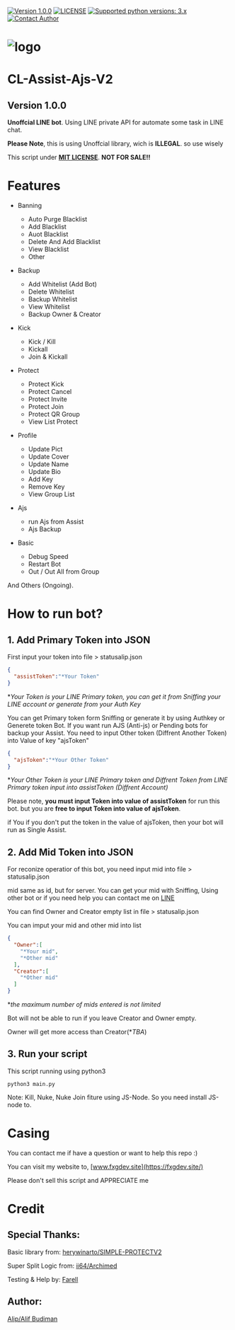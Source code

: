 [![Version 1.0.0](https://i.ibb.co/6vJvwyf/5.png "Version 1.0.0")](https://github.com/alipbudiman/CL-Assist-Ajs-V2/blob/main/README.md#cl-assist-ajs-v2)
[![LICENSE](https://i.ibb.co/5nR4p7x/6.png "LICENSE")](https://github.com/alipbudiman/CL-Assist-Ajs-V2/blob/main/LICENSE)
[![Supported python versions: 3.x](https://i.ibb.co/L1k6BC2/7.png "supported python versions: 3.x")](https://www.python.org/downloads/)
[![Contact Author](https://i.ibb.co/xCDRtJs/8.png "contact author")](https://fxgdev.site/alifbudiman.html)


# ![logo](https://i.ibb.co/zJvVhJ3/Untitled-design-88.png)


# CL-Assist-Ajs-V2
## Version 1.0.0

**Unoffcial LINE bot**. Using LINE private API for automate some task in LINE chat.

**Please Note**, this is using Unoffcial library, wich is **ILLEGAL**. so use wisely

This script under [**MIT LICENSE**](https://github.com/alipbudiman/CL-Assist-Ajs-V2/blob/main/LICENSE).
**NOT FOR SALE!!**

# Features
- Banning
  - Auto Purge Blacklist
  - Add Blacklist
  - Auot Blacklist
  - Delete And Add Blacklist
  - View Blacklist
  - Other

- Backup
  - Add Whitelist (Add Bot)
  - Delete Whitelist
  - Backup Whitelist
  - View Whitelist
  - Backup Owner & Creator

- Kick
  - Kick / Kill
  - Kickall
  - Join & Kickall
 
- Protect
  - Protect Kick
  - Protect Cancel
  - Protect Invite
  - Protect Join
  - Protect QR Group
  - View List Protect

- Profile
  - Update Pict
  - Update Cover
  - Update Name
  - Update Bio
  - Add Key
  - Remove Key
  - View Group List

- Ajs
  - run Ajs from Assist
  - Ajs Backup

- Basic
  - Debug Speed
  - Restart Bot
  - Out / Out All from Group

And Others (Ongoing).

# How to run bot?

## 1. Add Primary Token into JSON
First input your token into file > statusalip.json
```JSON
{
  "assistToken":"*Your Token"
}
```
**Your Token is your LINE Primary token, you can get it from Sniffing your LINE account or generate from your Auth Key*

You can get Primary token form Sniffing or generate it by using Authkey or Generete token Bot.
If you want run AJS (Anti-js) or Pending bots for backup your Assist. You need to input Other token (Diffrent Another Token) into Value of key "ajsToken"
```JSON
{
  "ajsToken":"*Your Other Token"
}
```
**Your Other Token is your LINE Primary token and Diffrent Token from LINE Primary token input into assistToken (Diffrent Account)*

Please note, **you must input Token into value of assistToken** for run this bot. but you are **free to input Token into value of ajsToken**.

if You if you don't put the token in the value of ajsToken, then your bot will run as Single Assist.


## 2. Add Mid Token into JSON
For reconize operatior of this bot, you need input mid into file > statusalip.json

mid same as id, but for server. You can get your mid with Sniffing, Using other bot or if you need help you can contact me on [LINE](https://line.me/ti/p/~alip_budiman)

You can find Owner and Creator empty list in file > statusalip.json

You can imput your mid and other mid into list
```JSON
{
  "Owner":[
    "*Your mid",
    "*Other mid"
  ],
  "Creator":[
    "*Other mid"
  ]
}
```
**the maximum number of mids entered is not limited*

Bot will not be able to run if you leave Creator and Owner empty.

Owner will get more access than Creator(**TBA*)


## 3. Run your script
This script running using python3
```SH
python3 main.py
```
Note: Kill, Nuke, Nuke Join fiture using JS-Node. So you need install JS-node to.


# Casing

You can contact me if have a question or want to help this repo :)

You can visit my website to, [www.fxgdev.site](https://fxgdev.site/)

Please don't sell this script and APPRECIATE me


# Credit

## Special Thanks:
Basic library from: [herywinarto/SIMPLE-PROTECTV2](https://github.com/herywinarto/SIMPLE-PROTECTV2)

Super Split Logic from: [ii64/Archimed](https://github.com/ii64/Archimed)

Testing & Help by: [Farell](https://linevoom.line.me/user/_dcv_AGGnHXsTxgZeXYgF9BHglwLue2dng59xdeQ)

## Author:
[Alip/Alif Budiman](https://fxgdev.site/alifbudiman.html)

